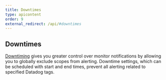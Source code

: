 ```yaml
---
title: Downtimes
type: apicontent
order: 9
external_redirect: /api/#downtimes
---
```

## Downtimes
[Downtiming][1] gives you greater control over monitor notifications by allowing you to globally exclude scopes from alerting. Downtime settings, which can be scheduled with start and end times, prevent all alerting related to specified Datadog tags.

[1]: /monitors/downtimes
